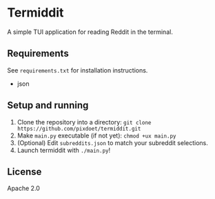 # Termiddit
A simple TUI application for reading Reddit in the terminal.  

## Requirements
See `requirements.txt` for installation instructions.
- json
## Setup and running
1. Clone the repository into a directory: `git clone https://github.com/pixdoet/termiddit.git`
2. Make `main.py` executable (if not yet): `chmod +ux main.py`
3. (Optional) Edit `subreddits.json` to match your subreddit selections.
4. Launch termiddit with `./main.py`!

## License
Apache 2.0